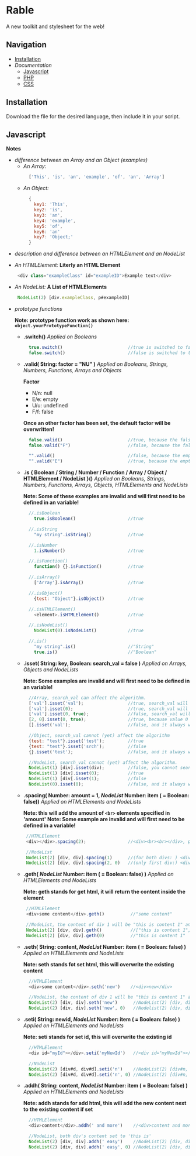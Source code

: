 # Rable

A new toolkit and stylesheet for the web!

## Navigation
- [Installation](#Installation)
- _Documentation_
  * [Javascript](#Javascript)
  * [PHP](#PHP)
  * [CSS](#CSS)

## Installation

Download the file for the desired language, then include it in your script.

## Javascript

__Notes__
* _difference between an Array and an Object (examples)_
  - _An Array:_
    ```javascript
      ['This', 'is', 'an', 'example', 'of', 'an', 'Array']
    ```
  - _An Object:_
    ```javascript
      {
        key1: 'This',
        key2: 'is',
        key3: 'an',
        key4: 'example',
        key5: 'of',
        key6: 'an'
        key7: 'Object;'
      }
    ```
* _description and difference between an HTMLElement and an NodeList_
 - _An HTMLElement:_
   __Literly an HTML Element__
   ```javascript
    <div class="exampleClass" id="exampleID">Example text</div>
   ```
 - _An NodeList:_
   __A List of HTMLElements__
   ```javascript
    NodeList(2) [div.exampleClass, p#exampleID]
   ```

* _prototype functions_

    __Note: prototype function work as shown here: ```object.yourPrototypeFunction()```__

    - __.switch()__
      _Applied on Booleans_
      ```javascript
        true.switch()                         //true is switched to false
        false.switch()                        //false is switched to true
      ```
    - __.valid( String: factor = "NU" )__
      _Applied on Booleans, Strings, Numbers, Functions, Arrays and Objects_

      __Factor__
        - N/n: null
        - E/e: empty
        - U/u: undefined
        - F/f: false

        __Once an other factor has been set, the default factor will be overwritten!__

      ```javascript
        false.valid()                         //true, because the false factor has not been set.
        false.valid("F")                      //false, because the false factor has been set.

        "".valid()                            //false, because the empty factor has not been set.
        "".valid("E")                         //true, because the empty factor has been set.
      ```
    - __.is { Boolean / String / Number / Function / Array / Object / HTMLElement / NodeList }()__
      _Applied on Booleans, Strings, Numbers, Functions, Arrays, Objects, HTMLElements and NodeLists_

      __Note: Some of these examples are invalid and will first need to be defined in an variable!__

      ```javascript
        //.isBoolean
          true.isBoolean()                    //true

        //.isString
          "my string".isString()              //true

        //.isNumber
          1.isNumber()                        //true

        //.isFunction()
          function() {}.isFunction()          //true

        //.isArray()
          ['Array'].isArray()                 //true

        //.isObject()
          {test: "Object"}.isObject()         //true

        //.isHTMLElement()
          <element>.isHTMLElement()           //true

        //.isNodeList()
          NodeList(0).isNodeList()            //true

        //.is()
          "my string".is()                    //"String"
          true.is()                           //"Boolean"
      ```
    - __.isset( String: key, Boolean: search_val = false )__
      _Applied on Arrays, Objects and NodeLists_

      __Note: Some examples are invalid and will first need to be defined in an variable!__

      ```javascript
        //Array, search_val can affect the algorithm.
        ['val'].isset('val');                 //true, search_val will be true because its searching an array and input is a var
        ['val'].isset(0);                     //true, search_val will be false because its searching an array and input is a number
        ['val'].isset(0, true);               //false, search_val will be true because it has been told so. value 0 doesnt exist
        [2, 0].isset(0, true);                //true, because value 0 exists in array
        [].isset('val');                      //false, and it always will, because it's empty

        //Object, search_val cannot (yet) affect the algorithm
        {test: "test"}.isset('test');         //true
        {test: "test"}.isset('srch');         //false
        {}.isset('test');                     //false, and it always will, because it's empty

        //NodeList, search_val cannot (yet) affect the algorithm.
        NodeList(1) [div].isset(div);         //false, you cannot search by element name
        NodeList(1) [div].isset(0);           //true
        NodeList(1) [div[.isset(1);           //false
        NodeList(0).isset(0);                 //false, and it always will, because there are no elements in this case
      ```
    - __.spacing( Number: amount = 1, *NodeList* Number: item ( = Boolean: false))__
      _Applied on HTMLElements and NodeLists_

      __Note: this will add the amount of ```<br>``` elements specified in 'amount'__
      __Note: Some example are invalid and will first need to be defined in a variable!__

      ```javascript
       //HTMLElement
       <div></div>.spacing(2);                //<div><br><br></div>, placed two <br> elements

       //NodeList
       NodeList(2) [div, div].spacing(1)      //(for both divs: ) <div><br></div>
       NodeList(2) [div, div].spacing(2, 0)   //(only first div:) <div><br><br></div>, because you said it to only apply it to the first div
      ```
    - __.geth( *NodeList* Number: item ( = Boolean: false) )__
      _Applied on HTMLElements and NodeLists_

      __Note: geth stands for get html, it will return the content inside the element__

      ```javascript
       //HTMLElement
       <div>some content</div>.geth()          //"some content"

       //NodeList, the content of div 1 will be "this is content 1" and for 2 "this is content 2"
       NodeList(2) [div, div].geth()           //["this is content 1", "this is content 2"]
       NodeList(2) [div, div].geth(0)          //"this is content 1"
      ```
    - __.seth( String: content, *NodeList* Number: item ( = Boolean: false) )__
      _Applied on HTMLElements and NodeLists_

      __Note: seth stands fot set html, this will overwrite the existing content__

      ```javascript
        //HTMLElement
        <div>some content</div>.seth('new')    //<div>new</div>

        //NodeList, the content of div 1 will be "this is content 1" and for 2 "this is content 2"
        NodeList(2) [div, div].seth('new')      //NodeList(2) [div, div], where the content has been updated to 'new'
        NodeList(2) [div, div].seth('new', 0)   //Nodelist(2) [div, div] where the content of only the first div has been set to 'new'
      ```
    - __.seti( String: newid, *NodeList* Number: item ( = Boolean: false) )__
      _Applied on HTMLElements and NodeLists_

      __Note: seti stands for set id, this will overwrite the existing id__

      ```javascript
        //HTMLElement
        <div id="myId"></div>.seti('myNewId')   //<div id="myNewId"></div>

        //NodeList
        NodeList(2) [div#d, div#d].seti('n')    //NodeList(2) [div#n, div#n]
        NodeList(2) [div#d, div#d].seti('n', 0) //NodeList(2) [div#n, div#d]
      ```
    - __.addh( String: content, *NodeList* Number: item ( = Boolean: false) )__
      _Applied on HTMLElements and NodeLists_

      __Note: addh stands for add html, this will add the new content next to the existing content if set__

      ```javascript
        //HTMLElement
        <div>content</div>.addh(' and more')    //<div>content and more</div>

        //NodeList, both div's content set to 'this is'
        NodeList(2) [div, div].addh(' easy')    //NodeList(2) [div, div], where this content of both div's is 'this is easy'
        NodeList(2) [div, div].addh(' easy', 0) //NodeList(2) [div, div], where only the first div has been affected
      ```

    
